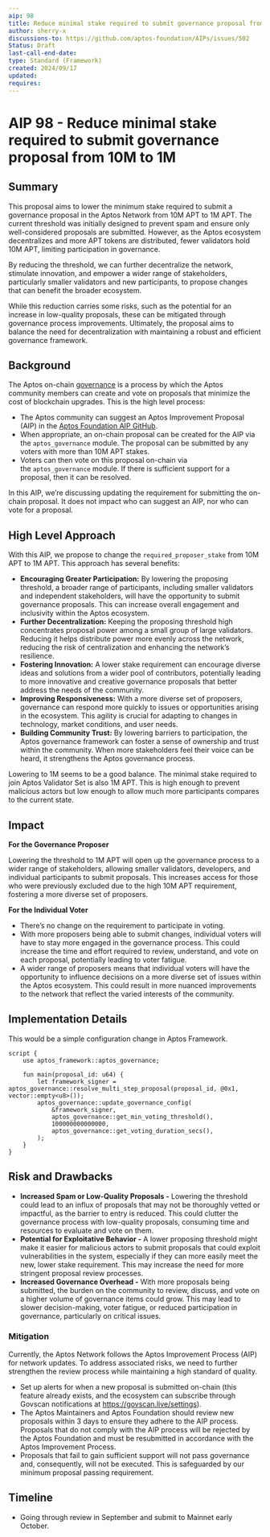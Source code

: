 ```yaml
---
aip: 98
title: Reduce minimal stake required to submit governance proposal from 10M to 1M
author: sherry-x
discussions-to: https://github.com/aptos-foundation/AIPs/issues/502
Status: Draft
last-call-end-date:
type: Standard (Framework)
created: 2024/09/17
updated: 
requires:
---
```


# AIP 98 - Reduce minimal stake required to submit governance proposal from 10M to 1M

## Summary

This proposal aims to lower the minimum stake required to submit a governance proposal in the Aptos Network from 10M APT to 1M APT. The current threshold was initially designed to prevent spam and ensure only well-considered proposals are submitted. However, as the Aptos ecosystem decentralizes and more APT tokens are distributed, fewer validators hold 10M APT, limiting participation in governance.

By reducing the threshold, we can further decentralize the network, stimulate innovation, and empower a wider range of stakeholders, particularly smaller validators and new participants, to propose changes that can benefit the broader ecosystem.

While this reduction carries some risks, such as the potential for an increase in low-quality proposals, these can be mitigated through governance process improvements. Ultimately, the proposal aims to balance the need for decentralization with maintaining a robust and efficient governance framework.

## Background

The Aptos on-chain [governance](https://aptos.dev/en/network/blockchain/governance) is a process by which the Aptos community members can create and vote on proposals that minimize the cost of blockchain upgrades. This is the high level process:

- The Aptos community can suggest an Aptos Improvement Proposal (AIP) in the [Aptos Foundation AIP GitHub](https://github.com/aptos-foundation/AIPs).
- When appropriate, an on-chain proposal can be created for the AIP via the `aptos_governance` module. The proposal can be submitted by any voters with more than 10M APT stakes.
- Voters can then vote on this proposal on-chain via the `aptos_governance` module. If there is sufficient support for a proposal, then it can be resolved.

In this AIP, we’re discussing updating the requirement for submitting the on-chain proposal. It does not impact who can suggest an AIP, nor who can vote for a proposal.

## High Level Approach

With this AIP, we propose to change the `required_proposer_stake` from 10M APT to 1M APT. This approach has several benefits:

- **Encouraging Greater Participation:** By lowering the proposing threshold, a broader range of participants, including smaller validators and independent stakeholders, will have the opportunity to submit governance proposals. This can increase overall engagement and inclusivity within the Aptos ecosystem.
- **Further Decentralization:** Keeping the proposing threshold high concentrates proposal power among a small group of large validators. Reducing it helps distribute power more evenly across the network, reducing the risk of centralization and enhancing the network’s resilience.
- **Fostering Innovation:** A lower stake requirement can encourage diverse ideas and solutions from a wider pool of contributors, potentially leading to more innovative and creative governance proposals that better address the needs of the community.
- **Improving Responsiveness:** With a more diverse set of proposers, governance can respond more quickly to issues or opportunities arising in the ecosystem. This agility is crucial for adapting to changes in technology, market conditions, and user needs.
- **Building Community Trust:** By lowering barriers to participation, the Aptos governance framework can foster a sense of ownership and trust within the community. When more stakeholders feel their voice can be heard, it strengthens the Aptos governance process.

Lowering to 1M seems to be a good balance. The minimal stake required to join Aptos Validator Set is also 1M APT. This is high enough to prevent malicious actors but low enough to allow much more participants compares to the current state. 

## Impact

**For the Governance Proposer** 

Lowering the threshold to 1M APT will open up the governance process to a wider range of stakeholders, allowing smaller validators, developers, and individual participants to submit proposals. This increases access for those who were previously excluded due to the high 10M APT requirement, fostering a more diverse set of proposers.

**For the Individual Voter**

- There’s no change on the requirement to participate in voting.
- With more proposers being able to submit changes, individual voters will have to stay more engaged in the governance process. This could increase the time and effort required to review, understand, and vote on each proposal, potentially leading to voter fatigue.
- A wider range of proposers means that individual voters will have the opportunity to influence decisions on a more diverse set of issues within the Aptos ecosystem. This could result in more nuanced improvements to the network that reflect the varied interests of the community.

## Implementation Details

This would be a simple configuration change in Aptos Framework. 

```
script {
    use aptos_framework::aptos_governance;

    fun main(proposal_id: u64) {
        let framework_signer = aptos_governance::resolve_multi_step_proposal(proposal_id, @0x1, vector::empty<u8>());
        aptos_governance::update_governance_config(
            &framework_signer,
            aptos_governance::get_min_voting_threshold(),
            100000000000000,
            aptos_governance::get_voting_duration_secs(),
        );
    }
}
```

## Risk and Drawbacks

- **Increased Spam or Low-Quality Proposals -** Lowering the threshold could lead to an influx of proposals that may not be thoroughly vetted or impactful, as the barrier to entry is reduced. This could clutter the governance process with low-quality proposals, consuming time and resources to evaluate and vote on them.
- **Potential for Exploitative Behavior -** A lower proposing threshold might make it easier for malicious actors to submit proposals that could exploit vulnerabilities in the system, especially if they can more easily meet the new, lower stake requirement. This may increase the need for more stringent proposal review processes.
- **Increased Governance Overhead -** With more proposals being submitted, the burden on the community to review, discuss, and vote on a higher volume of governance items could grow. This may lead to slower decision-making, voter fatigue, or reduced participation in governance, particularly on critical issues.

### Mitigation
Currently, the Aptos Network follows the Aptos Improvement Process (AIP) for network updates. To address associated risks, we need to further strengthen the review process while maintaining a high standard of quality.

- Set up alerts for when a new proposal is submitted on-chain (this feature already exists, and the ecosystem can subscribe through Govscan notifications at https://govscan.live/settings).
- The Aptos Maintainers and Aptos Foundation should review new proposals within 3 days to ensure they adhere to the AIP process. Proposals that do not comply with the AIP process will be rejected by the Aptos Foundation and must be resubmitted in accordance with the Aptos Improvement Process.
- Proposals that fail to gain sufficient support will not pass governance and, consequently, will not be executed. This is safeguarded by our minimum proposal passing requirement.

## Timeline

- Going through review in September and submit to Mainnet early October.
